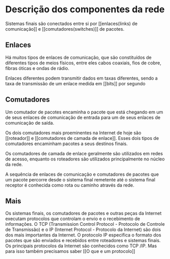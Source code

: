 # Descrição dos componentes da rede

Sistemas finais são conectados entre si por [[enlaces(links) de comunicação]] e [[comutadores(switches)]] de pacotes.

## Enlaces

Há muitos tipos de enlaces de comunicação, que são constituídos de diferentes tipos de meios físicos, entre eles cabos coaxiais, fios de cobre, fibras óticas e ondas de rádio.

Enlaces diferentes podem transmitir dados em taxas diferentes, sendo a taxa de transmissão de 
um enlace medida em [[bits]] por segundo

## Comutadores

Um comutador de pacotes encaminha o pacote que está chegando em um de seus enlaces de comunicação de entrada para um de seus enlaces de comunicação de saída.

Os dois comutadores mais proeminentes na Internet de hoje são [[roteador]] e [[comutadores de camada de enlace]]. Esses dois tipos de comutadores encaminham pacotes a seus destinos finais.

Os comutadores de camada de enlace geralmente são utilizados em redes de acesso, enquanto os roteadores são utilizados principalmente no núcleo da rede.

A sequência de enlaces de comunicação e comutadores de pacotes que um pacote percorre desde o sistema final remetente até o sistema final receptor é conhecida como rota ou caminho através da rede.

## Mais

Os sistemas finais, os comutadores de pacotes e outras peças da Internet executam protocolos que controlam o envio e o recebimento de informações. O TCP (Transmission Control Protocol - Protocolo de Controle de Transmissão) e o IP (Internet Protocol - Protocolo da Internet) são dois dos mais importantes da Internet. O protocolo IP especifica o formato dos pacotes que são enviados e recebidos entre roteadores e sistemas finais. Os principais protocolos da Internet são conhecidos como TCP /IP. Mas para isso também precisamos saber [[O que e um protocolo]]


















